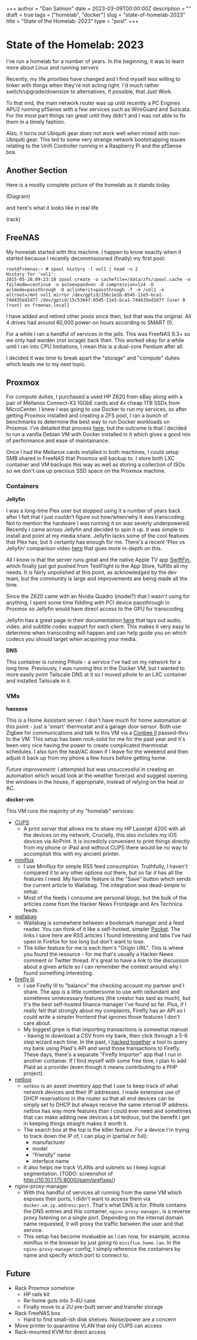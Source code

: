 +++
author = "Dan Salmon"
date = 2023-03-09T00:00:00Z
description = ""
draft = true
tags = ["homelab", "docker"]
slug = "state-of-homelab-2023"
title = "State of the Homelab: 2023"
type = "post"
+++

# State of the Homelab: 2023

I've run a homelab for a number of years. In the beginning, it was to learn more about Linux and running servers 

Recently, my life priorities have changed and I find myself less willing to tinker with things when they're not acting right. I'd much rather switch/upgrade/downsize to alternatives, if possible, that Just Work. 

To that end, the main network router was up until recently a PC Engines APU2 running pfSense with a few services such as WireGuard and Suricata. For the most part things ran great until they didn't and I was not able to fix them in a timely fashion. 

Also, it turns out Ubiquiti gear does not work well when mixed with non-Ubiquiti gear. This led to some very strange network bootstrapping issues relating to the Unifi Controller running in a Raspberry Pi and the pfSense box.

## Another Section

Here is a mostly complete picture of the homelab as it stands today

(Diagram)

and here's what it looks like in real life

(rack)

## FreeNAS

My homelab started with this machine. I happen to know exactly when it started because I recently decommissioned (finally) my first pool:

```
root@freenas:~ # zpool history -l vol1 | head -n 2
History for 'vol1':
2015-05-28.09:23:18 zpool create -o cachefile=/data/zfs/zpool.cache -o failmode=continue -o autoexpand=on -O compression=lz4 -O aclmode=passthrough -O aclinherit=passthrough -f -m /vol1 -o altroot=/mnt vol1 mirror /dev/gptid/156c1e1b-0545-11e5-bca1-74d435ed2d77 /dev/gptid/15c53447-0545-11e5-bca1-74d435ed2d77 [user 0 (root) on freenas.local]
```

I have added and retired other pools since then, but that was the original. All 4 drives had around 60,000 power-on hours according to SMART (!).

For a while I ran a handful of services in the jails. This was FreeNAS 9.3+ so we only had warden (not iocage) back then. This worked okay for a while until I ran into CPU limitations, I mean this is a dual-core Pentium after all.

I decided it was time to break apart the "storage" and "compute" duties which leads me to my next topic.

## Proxmox

For compute duties, I purchased a used HP Z620 from eBay along with a pair of Mellanox Connect-X3 10GbE cards and 4x cheap 1TB SSDs from MicroCenter. I knew I was going to use Docker to run my services, so after getting Proxmox installed and creating a ZFS pool, I ran a bunch of benchmarks to determine the best way to run Docker workloads on Proxmox. I've detailed that process [here](https://danthesalmon.com/running-docker-on-proxmox/), but the outcome is that I decided to run a vanilla Debian VM with Docker installed in it which gives a good mix of performance and ease of maintainance.

Once I had the Mellanox cards installed in both machines, I could setup SMB shared in FreeNAS that Proxmox will backup to. I store both LXC container and VM backups this way as well as storing a collection of ISOs so we don't use up precious SSD space on the Proxmox machine.

### Containers

**Jellyfin**

I was a long-time Plex user but stopped using it a number of years back after I felt that I just couldn't figure out how/when/why it was transcoding. Not to mention the hardware I was running it on was severly underpowered. Recently I came across Jellyfin and decided to spin it up. It was simple to install and point at my media share. Jellyfin lacks some of the cool features that Plex has, but it certainly has enough for me. There's a recent 'Plex vs Jellyfin' comparison video [here](https://www.youtube.com/watch?v=jKF5GtBIxpM) that goes more in-depth on this.

All I know is that the server runs great and the native Apple TV app [SwiftFin](https://apps.apple.com/ca/app/swiftfin/id1604098728), which finally just got pushed from TestFlight to the App Store, fulfills all my needs. It is fairly unpolished at this point, as acknowledged by the dev team, but the community is large and improvements are being made all the time.

Since the Z620 came with an Nvidia Quadro (model?) that I wasn't using for anything, I spent some time fiddling with PCI device passthrough in Proxmox so Jellyfin would have direct access to the GPU for transcoding.

Jellyfin has a great page in their documentation [here](https://jellyfin.org/docs/general/clients/codec-support/) that lays out audio, video, and subtitle codec support for each client. This makes it very easy to determine when transcoding will happen and can help guide you on which codecs you should target when acquiring your media.

**DNS**

This container is running Pihole - a service I've had on my network for a long time. Previously, I was running this in the Docker VM, but I wanted to more easily point Tailscale DNS at it so I moved pihole to an LXC container and installed Tailscale in it.


### VMs

**haosova**

This is a Home Assistant server. I don't have much for home automation at this point - just a 'smart' thermostat and a garage door sensor. Both use Zigbee for communications and talk to this VM via a [Conbee II](https://www.phoscon.de/en/conbee2) passed-thru to the VM. This setup has been rock-solid for me for the past year and it's been very nice having the power to create complicated thermostat schedules. I also turn the heat/AC down if I leave for the weekend and then adjust it back up from my phone a few hours before getting home.

*Future improvement*: I attempted but was unsuccessful in creating an automation which would look at the weather forecast and suggest opening the windows in the house, if appropriate, instead of relying on the heat or AC.

**docker-vm**

This VM runs the majority of my "homelab" services:

- [CUPS](https://openprinting.github.io/cups/)
	- A print server that allows me to share my HP Laserjet 4200 with all the devices on my network. Crucially, this also includes my iOS devices via AirPrint. It is incredicly convenient to print things directly from my phone or iPad and without CUPS there would be no way to accomplish this with my ancient printer.
- [miniflux](https://miniflux.app/)
	- I use Miniflux for simple RSS feed consumption. Truthfully, I haven't compared it to any other options out there, but so far it has all the features I need. My favorite feature is the "Save" button which sends the current article to Wallabag. The integration was dead-simple to setup.
	- Most of the feeds I consume are personal blogs, but the bulk of the articles come from the Hacker News Frontpage and Ars Technica feeds. 
- [wallabag](https://www.wallabag.it/en)
	- Wallabag is somewhere between a bookmark manager and a feed reader. You can think of it like a self-hosted, simpler [Pocket](https://getpocket.com/en/). The links I save here are RSS articles I found interesting and tabs I've had open in Firefox for too long but don't want to lose.
	- The killer feature for me is each item's "Origin URL". This is where you found the resource - for me that's usually a Hacker News comment or Twitter thread. It's great to have a link to the discussion about a given article so I can remember the context around why I found something interesting. 
- [firefly iii](https://github.com/firefly-iii/firefly-iii)
	- I use Firefly III to "balance" the checking account my partner and I share. The app is a little cumbersome to use with redundant and sometimes unnecessary features (the creator has said as much), but it's the best self-hosted finance manager I've found so far. Plus, if I really felt that strongly about my complaints, Firefly has an API so I could write a simpler frontend that ignores those features I don't care about.
	- My biggest gripe is that importing transactions is somewhat manual - having to download a CSV from my bank, then click through a 5-6 step wizard each time. In the past, I [hacked together](https://github.com/sa7mon/firefly-gone-plaid) a tool to query my bank using Plaid's API and send those transactions to Firefly. These days, there's a separate "Firefly Importer" app that I run in another container. If I find myself with some free time, I plan to add Plaid as a provider (even though it means contributing to a PHP project).
- [netbox](https://github.com/netbox-community/netbox)
	- `netbox` is an asset inventory app that I use to keep track of what network devices and their IP addresses. I made extensive use of DHCP reservations in the router so that all end devices can be simply set to DHCP but always receive the same internal IP address. netbox has way more features than I could ever need and sometimes that can make adding new devices a bit tedious, but the benefit I get in keeping things straight makes it worth it.
	- The search box at the top is the killer feature. For a device I'm trying to track down the IP of, I can plug in (partial or full):
		- manufacturer
		- model
		- "friendly" name
		- interface name
	- It also helps me track VLANs and subnets so I keep logical segmentation.
	(TODO: screenshot of http://10.10.1.175:8000/ipam/prefixes/)
- nginx-proxy-manager
	- With this handful of services all running from the same VM which exposes their ports, I didn't want to access them via `docker.vm.ip.address:port`. That's what DNS is for. Pihole contains the DNS entries and this container, `nginx-proxy-manager`, is a reverse proxy listening on a single port. Depending on the internal domain name requested, it will proxy the traffic between the user and that service.
	- This setup has become invaluable as I can now, for example, access miniflux in the browser by just going to `miniflux.home.lan`. In the `nginx-proxy-manager` config, I simply reference the containers by name and specify which port to connect to.

## Future

- Rack Proxmox somehow
	- HP rails kit
	- Re-home guts into 3-4U case
	- Finally move to a 2U pre-built server and transfer storage
- Rack FreeNAS box
	- Hard to find small-ish disk shelves. Noise/power are a concern
- Move printer to quarantine VLAN that only CUPS can access
- Rack-mounted KVM for direct access
